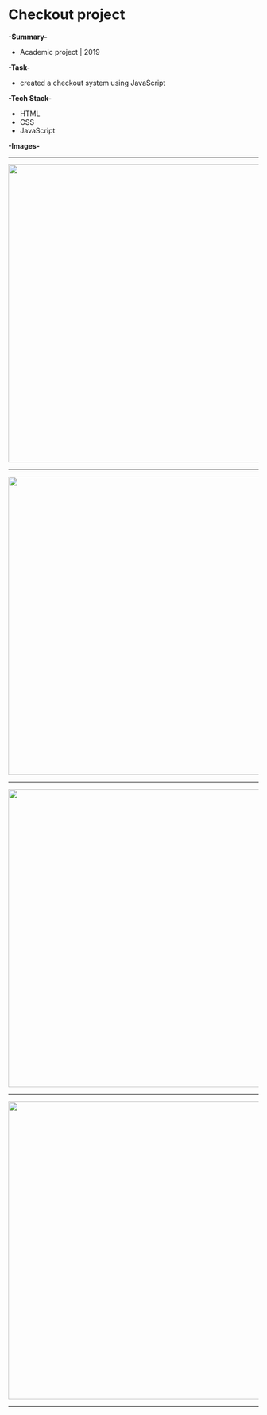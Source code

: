 # Checkout project


**-Summary-**
- Academic project | 2019

**-Task-**
-	created a checkout system using JavaScript

  
  
**-Tech Stack-**
- HTML
- CSS
- JavaScript


**-Images-**

<hr>
<img height="auto" width="600" src="https://user-images.githubusercontent.com/55810731/103451914-a4d5d700-4c7e-11eb-93ae-98f4dccc5196.png" />
<hr>
<img height="auto" width="600" src="https://user-images.githubusercontent.com/55810731/103451930-df3f7400-4c7e-11eb-8d80-0a06b35b7ea2.png" />
<hr>
<img height="auto" width="600" src="https://user-images.githubusercontent.com/55810731/103451938-eb2b3600-4c7e-11eb-8bfa-9f8f8fd33246.png" />
<hr>
<img height="auto" width="600" src="https://user-images.githubusercontent.com/55810731/103451943-f5e5cb00-4c7e-11eb-9389-ea2d3cd41898.png" />
<hr>


